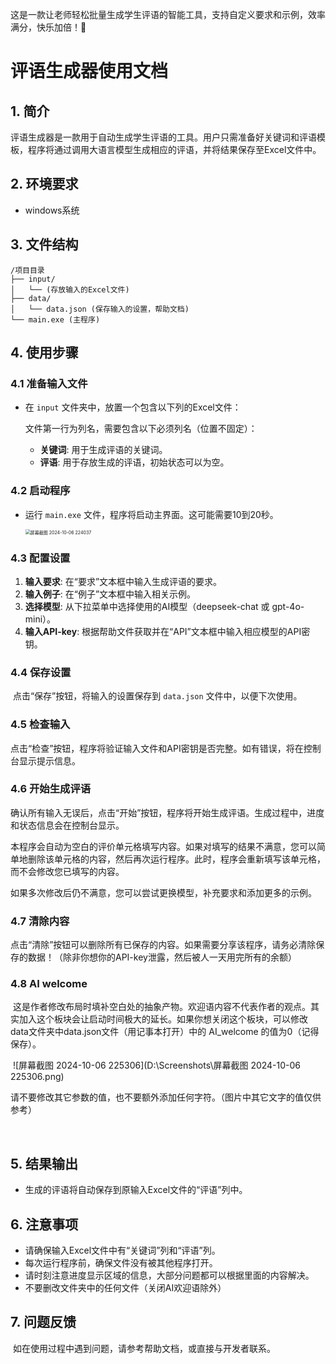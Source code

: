 这是一款让老师轻松批量生成学生评语的智能工具，支持自定义要求和示例，效率满分，快乐加倍！🎉

# 评语生成器使用文档

## 1. 简介
​	评语生成器是一款用于自动生成学生评语的工具。用户只需准备好关键词和评语模板，程序将通过调用大语言模型生成相应的评语，并将结果保存至Excel文件中。

## 2. 环境要求
- windows系统

## 3. 文件结构
```
/项目目录
├── input/
│   └── (存放输入的Excel文件)
├── data/
│   └── data.json (保存输入的设置，帮助文档)
└── main.exe (主程序)
```

## 4. 使用步骤

### 4.1 准备输入文件
- 在 `input` 文件夹中，放置一个包含以下列的Excel文件：

  文件第一行为列名，需要包含以下必须列名（位置不固定）：

  - **关键词**: 用于生成评语的关键词。
  - **评语**: 用于存放生成的评语，初始状态可以为空。

### 4.2 启动程序
- 运行 `main.exe` 文件，程序将启动主界面。这可能需要10到20秒。

  <img src="D:\Screenshots\屏幕截图 2024-10-06 224037.png" alt="屏幕截图 2024-10-06 224037" style="zoom:50%;" />

### 4.3 配置设置
1. **输入要求**: 在“要求”文本框中输入生成评语的要求。
2. **输入例子**: 在“例子”文本框中输入相关示例。
3. **选择模型**: 从下拉菜单中选择使用的AI模型（deepseek-chat 或 gpt-4o-mini）。
4. **输入API-key**: 根据帮助文件获取并在“API”文本框中输入相应模型的API密钥。

### 4.4 保存设置
​	点击“保存”按钮，将输入的设置保存到 `data.json` 文件中，以便下次使用。

### 4.5 检查输入
​	点击“检查”按钮，程序将验证输入文件和API密钥是否完整。如有错误，将在控制台显示提示信息。

### 4.6 开始生成评语
​	确认所有输入无误后，点击“开始”按钮，程序将开始生成评语。生成过程中，进度和状态信息会在控制台显示。

​	本程序会自动为空白的评价单元格填写内容。如果对填写的结果不满意，您可以简单地删除该单元格的内容，然后再次运行程序。此时，程序会重新填写该单元格，而不会修改您已填写的内容。

​	如果多次修改后仍不满意，您可以尝试更换模型，补充要求和添加更多的示例。

### 4.7 清除内容

​	点击“清除”按钮可以删除所有已保存的内容。如果需要分享该程序，请务必清除保存的数据！（除非你想你的API-key泄露，然后被人一天用完所有的余额）

### 4.8 AI welcome

​	这是作者修改布局时填补空白处的抽象产物。欢迎语内容不代表作者的观点。
​	其实加入这个板块会让启动时间极大的延长。如果你想关闭这个板块，可以修改data文件夹中data.json文件（用记事本打开）中的 AI_welcome 的值为0（记得保存）。

​	![屏幕截图 2024-10-06 225306](D:\Screenshots\屏幕截图 2024-10-06 225306.png)

​	请不要修改其它参数的值，也不要额外添加任何字符。（图片中其它文字的值仅供参考）


​	

## 5. 结果输出
- 生成的评语将自动保存到原输入Excel文件的“评语”列中。

## 6. 注意事项
- 请确保输入Excel文件中有“关键词”列和“评语”列。
- 每次运行程序前，确保文件没有被其他程序打开。
- 请时刻注意进度显示区域的信息，大部分问题都可以根据里面的内容解决。
- 不要删改文件夹中的任何文件（关闭AI欢迎语除外）

## 7. 问题反馈

​	如在使用过程中遇到问题，请参考帮助文档，或直接与开发者联系。



